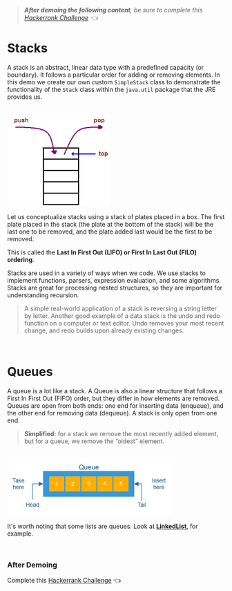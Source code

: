 > ***After demoing the following content**, be sure to complete this [Hackerrank Challenge](https://www.hackerrank.com/challenges/queue-using-two-stacks/problem) 👈*

# Stacks
A stack is an abstract, linear data type with a predefined capacity (or boundary). It follows a particular order for adding or removing elements. In this demo we create our own custom `SimpleStack` class to demonstrate the functionality of the `Stack` class within the `java.util` package that the JRE provides us.

<br>

<img src="https://github.com/210823-Enterprise/demos/blob/main/ds%26a/StackVsQueue/imgs/java-stack2.png">

<br>

Let us conceptualize stacks using a stack of plates placed in a box. The first plate placed in the stack (the plate at the bottom of the stack) will be the last one to be removed, and the plate added last would be the first to be removed.

This is called the **Last In First Out (LIFO) or First In Last Out (FILO) ordering**.

Stacks are used in a variety of ways when we code. We use stacks to implement functions, parsers, expression evaluation, and some algorithms. Stacks are great for processing nested structures, so they are important for understanding recursion.

> A simple real-world application of a stack is reversing a string letter by letter. Another good example of a data stack is the undo and redo function on a computer or text editor. Undo removes your most recent change, and redo builds upon already existing changes.

<br>

# Queues
A queue is a lot like a stack. A Queue is also a linear structure that follows a First In First Out (FIFO) order, but they differ in how elements are removed. Queues are open from both ends: one end for inserting data (enqueue), and the other end for removing data (dequeue). A stack is only open from one end.

> **Simplified:** for a stack we remove the most recently added element, but for a queue, we remove the “oldest” element.

<br>

<img src="https://github.com/210823-Enterprise/demos/blob/main/ds%26a/StackVsQueue/imgs/queue.png">

<br>

It's worth noting that some lists are queues. Look at [**LinkedList**](https://docs.oracle.com/javase/6/docs/api/java/util/LinkedList.html), for example.

<br>

### After Demoing
Complete this [Hackerrank Challenge](https://www.hackerrank.com/challenges/queue-using-two-stacks/problem) 👈
